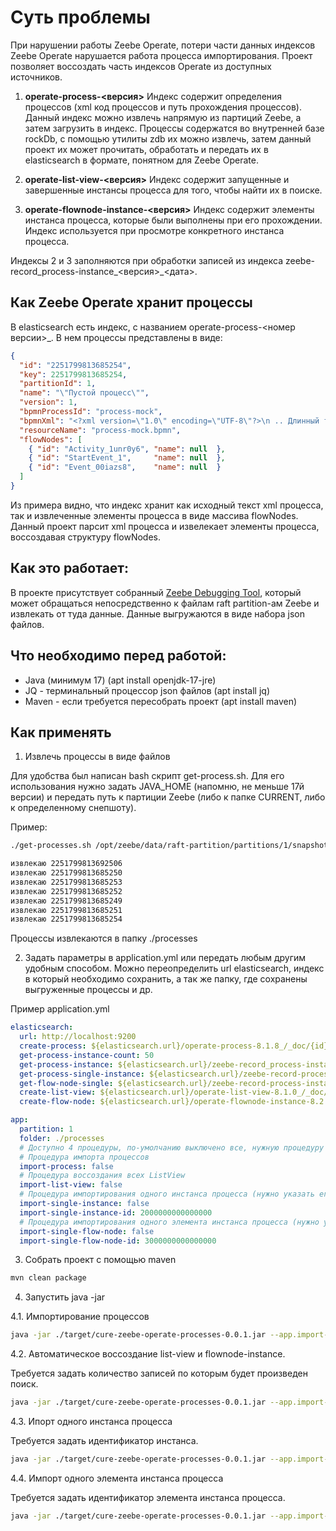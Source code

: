 # Суть проблемы

При нарушении работы Zeebe Operate, потери части данных индексов Zeebe Operate нарушается работа процесса импортирования. 
Проект позволяет воссоздать часть индексов Operate из доступных источников.

1. **operate-process-<версия>**
Индекс содержит определения процессов (xml код процессов и путь прохождения процессов).
Данный индекс можно извлечь напрямую из партиций Zeebe, а затем загрузить в индекс.
Процессы содержатся во внутренней базе rockDb, с помощью утилиты zdb их можно извлечь, затем данный проект их может прочитать, обработать и передать их в elasticsearch в формате, понятном для Zeebe Operate.

2. **operate-list-view-<версия>**
Индекс содержит запущенные и завершенные инстансы процесса для того, чтобы найти их в поиске.

3. **operate-flownode-instance-<версия>**
Индекс содержит элементы инстанса процесса, которые были выполнены при его прохождении. Индекс используется при просмотре конкретного инстанса процесса.

Индексы 2 и 3 заполняются при обработки записей из индекса zeebe-record_process-instance_<версия>_<дата>.

## Как Zeebe Operate хранит процессы

В elasticsearch есть индекс, с названием operate-process-<номер версии>_. 
В нем процессы представлены в виде:
```json
{
  "id": "2251799813685254",
  "key": 2251799813685254,
  "partitionId": 1,
  "name": "\"Пустой процесс\"",
  "version": 1,
  "bpmnProcessId": "process-mock",
  "bpmnXml": "<?xml version=\"1.0\" encoding=\"UTF-8\"?>\n .. Длинный текст исходног XML процесса .. </bpmn:definitions>\n",
  "resourceName": "process-mock.bpmn",
  "flowNodes": [
    { "id": "Activity_1unr0y6", "name": null  },
    { "id": "StartEvent_1",     "name": null  },
    { "id": "Event_00iazs8",    "name": null  }
  ]
}
```
Из примера видно, что индекс хранит как исходный текст xml процесса, так и извлеченные элементы процесса в виде массива flowNodes.
Данный проект парсит xml процесса и извелекает элементы процесса, воссоздавая структуру flowNodes.


## Как это работает:

В проекте присутствует собранный [Zeebe Debugging Tool](https://github.com/Zelldon/zdb), который может обращаться непосредственно к файлам raft partition-ам Zeebe и извлекать от туда данные. Данные выгружаются в виде набора json файлов.

## Что необходимо перед работой:

* Java (минимум 17) (apt install openjdk-17-jre)
* JQ - терминальный процессор json файлов (apt install jq)
* Maven - если требуется пересобрать проект (apt install maven)

## Как применять

1. Извлечь процессы в виде файлов

Для удобства был написан bash скрипт get-process.sh.
Для его использования нужно задать JAVA_HOME (напомню, не меньше 17й версии) и передать путь к партиции Zeebe (либо к папке CURRENT, либо к определенному снепшоту).

Пример:
```bash
./get-processes.sh /opt/zeebe/data/raft-partition/partitions/1/snapshots/14477-2-14540-14539

извлекаю 2251799813692506
извлекаю 2251799813685250
извлекаю 2251799813685253
извлекаю 2251799813685252
извлекаю 2251799813685249
извлекаю 2251799813685251
извлекаю 2251799813685254
```
Процессы извлекаются в папку ./processes

2. Задать параметры в application.yml или передать любым другим удобным способом. Можно переопределить url elasticsearch, индекс в который необходимо сохранить, а так же папку, где сохранены выгруженные процессы и др.

Пример application.yml
```yml
elasticsearch:
  url: http://localhost:9200
  create-process: ${elasticsearch.url}/operate-process-8.1.8_/_doc/{id}
  get-process-instance-count: 50
  get-process-instance: ${elasticsearch.url}/zeebe-record_process-instance_8.2.*/_search?size=${elasticsearch.get-process-instance-count}
  get-process-single-instance: ${elasticsearch.url}/zeebe-record-process-instance*/_search?q=value.processInstanceKey:{id}
  get-flow-node-single: ${elasticsearch.url}/zeebe-record-process-instance*/_search?q=key:{id}
  create-list-view: ${elasticsearch.url}/operate-list-view-8.1.0_/_doc/{id}
  create-flow-node: ${elasticsearch.url}/operate-flownode-instance-8.2.0_/_doc/{id}

app:
  partition: 1
  folder: ./processes
  # Доступно 4 процедуры, по-умолчанию выключено все, нужную процедуру нужно включить соответсвующей настройкой переводом в true
  # Процедура импорта процессов
  import-process: false
  # Процедура воссоздания всех ListView
  import-list-view: false
  # Процедура импортирования одного инстанса процесса (нужно указать его ID, например 2000000000000000)
  import-single-instance: false
  import-single-instance-id: 2000000000000000
  # Процедура импортирования одного элемента инстанса процесса (нужно указать его ID, например 3000000000000000)
  import-single-flow-node: false
  import-single-flow-node-id: 3000000000000000
```

3. Собрать проект с помощью maven 
```bash
mvn clean package
```

4. Запустить java -jar

4.1. Импортирование процессов

```bash
java -jar ./target/cure-zeebe-operate-processes-0.0.1.jar --app.import-process=true
```

4.2. Автоматическое воссоздание list-view и flownode-instance.

Требуется задать количество записей по которым будет произведен поиск.

```bash
java -jar ./target/cure-zeebe-operate-processes-0.0.1.jar --app.import-list-view=true --elasticsearch.get-process-instance-count=100
```

4.3. Ипорт одного инстанса процесса

Требуется задать идентификатор инстанса.

```bash
java -jar ./target/cure-zeebe-operate-processes-0.0.1.jar --app.import-single-instance=true --app.import-single-instance-id=2000000000000000
```

4.4. Импорт одного элемента инстанса процесса

Требуется задать идентификатор элемента инстанса процесса.

```bash
java -jar ./target/cure-zeebe-operate-processes-0.0.1.jar --app.import-single-flow-node=true --app.import-single-flow-node-id=3000000000000000
```
